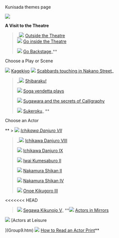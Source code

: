 Kunisada themes page

![](themes1.gif)

**A Visit to the Theatre**

 >  _![](bd10265_1.gif) [Outside the Theatre ](KUN/knunightstreetr.htm)  
> ![](bd10265_1.gif) [Go inside the Theatre](KUN/LINKTHE.htm)  
>   
> ![](bd10265_1.gif) [Go Backstage](/exhibition/group-13)_**

Choose a Play or Scene

![](bd10265_1.gif) [Kagekiyo](Group14.htm)
![](bd10265_1.gif) [Scabbards touching in Nakano Street](/exhibition/group-4)_

>
>  _![](bd10265_1.gif) [Shibaraku!](/exhibition/group-2)
>
> ![](bd10265_1.gif) [Soga vendetta plays](/exhibition/group-6) 
>
> ![](bd10265_1.gif) [Sugawara and the secrets of Calligraphy](/exhibition/group-3)
>
> ![](bd10265_1.gif) [Sukeroku](Group5.htm)_ **

Choose an Actor

** > ![](bd10265_1.gif) _[Ichikawa Danjuro VII](/exhibition/group-8-part-1)_
>
>  _![](bd10265_1.gif) [Ichikawa Danjuro VIII](/exhibition/group-12) 
>
> ![](bd10265_1.gif) [Ichikawa Danjuro IX](/exhibition/group-18) 
>
> ![](bd10265_1.gif) [Iwai Kumesaburo II](/exhibition/group-19)
>
> ![](bd10265_1.gif) [Nakamura Shikan II](Group20.htm) 
>
> ![](bd10265_1.gif) [Nakamura Shikan IV](/exhibition/group-21) 
>
> ![](bd10265_1.gif) [Onoe Kikugoro III](/exhibition/group-16-part-1)
>
<<<<<<< HEAD

> ![](bd10265_1.gif) [Segawa Kikunojo V](/exhibition/group-7)_ **![](bd10265_1.gif) [Actors in Mirrors](/exhibition/group-11)

 ![](bd10265_1.gif) [Actors at Leisure  

](Group9.htm) ![](bd10265_1.gif) [How to Read an Actor Print](/context/textH)**
